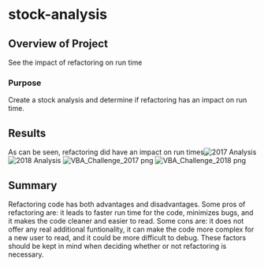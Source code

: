 # stock-analysis

## Overview of Project
See the impact of refactoring on run time

### Purpose
Create a stock analysis and determine if refactoring has an impact on run time.
	
## Results
As can be seen, refactoring did have an impact on run times![2017 Analysis](https://user-images.githubusercontent.com/100659114/159203504-54330e5f-236a-4f21-b8a8-5a10b67f578b.png)
![2018 Analysis](https://user-images.githubusercontent.com/100659114/159203511-3395b7de-911f-4f24-b42b-ce884353b1d7.png)
![VBA_Challenge_2017 png](https://user-images.githubusercontent.com/100659114/159203526-247d8eb9-adcc-4f2f-bb7a-0953133df79b.png)
![VBA_Challenge_2018 png](https://user-images.githubusercontent.com/100659114/159203529-d40881e7-c305-4e17-9ece-c7b80816fa2b.png)

## Summary
Refactoring code has both advantages and disadvantages. Some pros of refactoring are: it leads to faster run time for the code, minimizes bugs, and it makes the code cleaner and easier to read. Some cons are: it does not offer any real additional funtionality, it can make the code more complex for a new user to read, and it could be more difficult to debug. These factors should be kept in mind when deciding whether or not refactoring is necessary.

